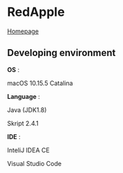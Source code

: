 # RedApple

[Homepage](https://shimashima.studio.design/project/redapple)

## Developing environment

**OS** : 

macOS 10.15.5 Catalina

**Language** :

Java (JDK1.8)

Skript 2.4.1

**IDE** :

InteliJ IDEA CE

Visual Studio Code
